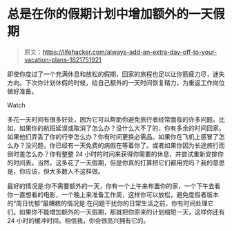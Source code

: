# 总是在你的假期计划中增加额外的一天假期

> 原文：<https://lifehacker.com/always-add-an-extra-day-off-to-your-vacation-plans-1821751921>

即使你度过了一个充满休息和放松的假期，回家的旅程也足以让你筋疲力尽，迷失方向。下次你计划休假的时候，给自己额外的一天时间恢复精力，为重返工作岗位做好准备。

Watch

多花一天时间有很多好处，因为它可以帮助你避免旅行者经常面临的许多问题。比如，如果你的航班延误或取消了怎么办？没什么大不了的，你有多余的时间回家。如果他们弄丢了你的行李怎么办？你有时间更换必需品。如果你在飞机上感冒了怎么办？没问题，你已经有一天免费的病假在等着你了。或者如果你因为长途旅行而倒时差怎么办？你有整整 24 小时的时间来获得你需要的休息，并尝试重新安排你的时间表。当然，这多花了一天假期，但是你真的打算把它们都用完吗？我的意思是，你应该，但大多数人不这样做。

最好的情况是:你不需要额外的一天，你有一个上午来布置你的家，一个下午去看你一直想看的电影，一个晚上来准备工作周，这样你可以放松，避免度假者版本的“周日忧郁”最糟糕的情况是:在问题干扰你的日常生活之前，你有时间处理它们。如果你不能增加额外的一天假期，那就把你原来的计划缩短一天，这样你还有 24 小时的缓冲时间。相信我，你会很高兴拥有它的。